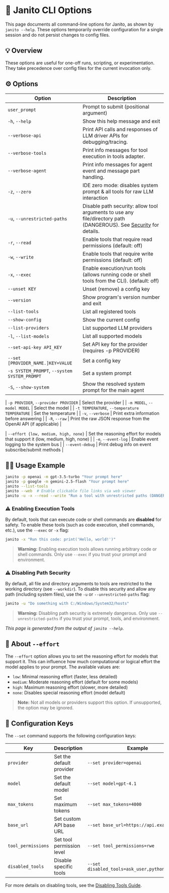 # 🏁 Janito CLI Options

This page documents all command-line options for Janito, as shown by `janito --help`. These options temporarily override configuration for a single session and do not persist changes to config files.

## 💡 Overview

These options are useful for one-off runs, scripting, or experimentation. They take precedence over config files for the current invocation only.

## ⚙️ Options

| Option | Description |
|--------|-------------|
| `user_prompt` | Prompt to submit (positional argument) |
| `-h`, `--help` | Show this help message and exit |
| `--verbose-api` | Print API calls and responses of LLM driver APIs for debugging/tracing. |
| `--verbose-tools` | Print info messages for tool execution in tools adapter. |
| `--verbose-agent` | Print info messages for agent event and message part handling. |
| `-z`, `--zero` | IDE zero mode: disables system prompt & all tools for raw LLM interaction |
| `-u`, `--unrestricted-paths` | Disable path security: allow tool arguments to use any file/directory path (DANGEROUS). See [Security](../security.md) for details. |
| `-r`, `--read` | Enable tools that require read permissions (default: off) |
| `-w`, `--write` | Enable tools that require write permissions (default: off) |
| `-x`, `--exec` | Enable execution/run tools (allows running code or shell tools from the CLI). (default: off) |
| `--unset KEY` | Unset (remove) a config key |
| `--version` | Show program's version number and exit |
| `--list-tools` | List all registered tools |
| `--show-config` | Show the current config |
| `--list-providers` | List supported LLM providers |
| `-l`, `--list-models` | List all supported models |
| `--set-api-key API_KEY` | Set API key for the provider (requires -p PROVIDER) |
| `--set [PROVIDER_NAME.]KEY=VALUE` | Set a config key |
| `-s SYSTEM_PROMPT`, `--system SYSTEM_PROMPT` | Set a system prompt |
| `-S`, `--show-system` | Show the resolved system prompt for the main agent |

| `-p PROVIDER`, `--provider PROVIDER` | Select the provider |
| `-m MODEL`, `--model MODEL` | Select the model |
| `-t TEMPERATURE`, `--temperature TEMPERATURE` | Set the temperature |
| `-v`, `--verbose` | Print extra information before answering |
| `-R`, `--raw` | Print the raw JSON response from the OpenAI API (if applicable) |


| `--effort {low, medium, high, none}` | Set the reasoning effort for models that support it (low, medium, high, none) |
| `-e`, `--event-log` | Enable event logging to the system bus |
| `--event-debug` | Print debug info on event subscribe/submit methods |

## 👨‍💻 Usage Example

```sh
janito -p openai -m gpt-3.5-turbo "Your prompt here"
janito -p google -m gemini-2.5-flash "Your prompt here"
janito --list-tools
janito --web  # Enable clickable file links via web viewer
janito -u -x --read --write "Run a tool with unrestricted paths (DANGEROUS)"
```

### ⚠️ Enabling Execution Tools

By default, tools that can execute code or shell commands are **disabled** for safety. To enable these tools (such as code execution, shell commands, etc.), use the `--exec` or `-x` flag:

```sh
janito -x "Run this code: print('Hello, world!')"
```
> **Warning:** Enabling execution tools allows running arbitrary code or shell commands. Only use `--exec` if you trust your prompt and environment.

### ⚠️ Disabling Path Security

By default, all file and directory arguments to tools are restricted to the working directory (see `--workdir`). To disable this security and allow any path (including system files), use the `-u` or `--unrestricted-paths` flag:

```sh
janito -u "Do something with C:/Windows/System32/hosts"
```
> **Warning:** Disabling path security is extremely dangerous. Only use `--unrestricted-paths` if you trust your prompt, tools, and environment.

_This page is generated from the output of `janito --help`._

## 🧠 About `--effort`

The `--effort` option allows you to set the reasoning effort for models that support it. This can influence how much computational or logical effort the model applies to your prompt. The available values are:

- `low`: Minimal reasoning effort (faster, less detailed)
- `medium`: Moderate reasoning effort (default for some models)
- `high`: Maximum reasoning effort (slower, more detailed)
- `none`: Disables special reasoning effort (model default)

> **Note:** Not all models or providers support this option. If unsupported, the option may be ignored.

## 🔧 Configuration Keys

The `--set` command supports the following configuration keys:

| Key | Description | Example |
|-----|-------------|---------|
| `provider` | Set the default provider | `--set provider=openai` |
| `model` | Set the default model | `--set model=gpt-4.1` |
| `max_tokens` | Set maximum tokens | `--set max_tokens=4000` |
| `base_url` | Set custom API base URL | `--set base_url=https://api.example.com` |
| `tool_permissions` | Set tool permission level | `--set tool_permissions=rwe` |
| `disabled_tools` | Disable specific tools | `--set disabled_tools=ask_user,python_code_run` |

For more details on disabling tools, see the [Disabling Tools Guide](../guides/disabled-tools.md).
